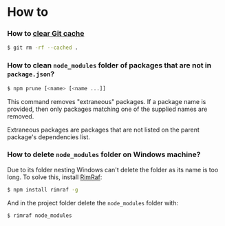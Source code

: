 How to
===

### How to [clear Git cache](https://stackoverflow.com/questions/25436312/gitignore-not-working/25436481)

```bash
$ git rm -rf --cached .
```

### How to clean `node_modules` folder of packages that are not in `package.json`?

```bash
$ npm prune [<name> [<name ...]]
```

This command removes "extraneous" packages. If a package name is provided, then only packages matching one of the supplied names are removed.

Extraneous packages are packages that are not listed on the parent package's dependencies list.

### How to delete `node_modules` folder on Windows machine?

Due to its folder nesting Windows can't delete the folder as its name is too long. To solve this, install [RimRaf](https://github.com/isaacs/rimraf):

```bash
$ npm install rimraf -g
```

And in the project folder delete the `node_modules` folder with:

```bash
$ rimraf node_modules
```
